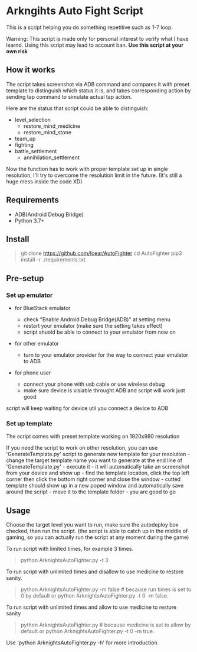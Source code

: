 # Arkngihts Auto Fight Script

This is a script helping you do something repetitive such as 1-7 loop.

Warning: This script is made only for personal interest to verify what I have learnd. Using this script may lead to account ban. **Use this script at your own risk**


## How it works

The script takes screenshot via ADB command and compares it with preset template to distinguish which status it is, and takes corresponding action by sending tap command to simulate actual tap action.

Here are the status that script could be able to distinguish:
- level_selection
    - restore_mind_medicine
    - restore_mind_stone
- team_up
- fighting
- battle_settlement
    - annihilation_settlement

Now the function has to work with proper template set up in single resolution, I'll try to overcome the resolution limit in the future. (It's still a huge mess inside the code XD)

## Requirements

- ADB(Android Debug Bridge)
- Python 3.7+

## Install

> git clone https://github.com/Icear/AutoFighter
> cd AutoFighter
> pip3 install -r ./requirements.txt

## Pre-setup

### Set up emulator

- for BlueStack emulator
    - check "Enable Android Debug Bridge(ADB)" at setting menu
    - restart your emulator (make sure the setting takes effect)
    - script shuold be able to connect to your emulator from now on

- for other emulator
    - turn to your emulator provider for the way to connect your emulator to ADB

- for phone user
    - connect your phone with usb cable or use wireless debug
    - make sure device is visiable throught ADB and script will work just good

script will keep waiting for device util you connect a device to ADB

### Set up template

The script comes with preset template working on 1920x980 resolution

If you need the script to work on other resolution, you can use 'GenerateTemplate.py' script to generate new template for your resolution
    - change the target template name you want to generate at the end line of 'GenerateTemplate.py'
    - execute it
    - it will automatically take an screenshot from your device and show up
    - find the template location, click the top left corner then click the bottom right corner and close the window
    - cutted template should show up in a new poped window and automatically save around the script
    - move it to the template folder 
    - you are good to go
  
## Usage

Choose the target level you want to run, make sure the autodeploy box checked, then run the script.
(the script is able to catch up in the middle of gaming, so you can actually run the script at any moment during the game)

To run script with limited times, for example 3 times.
> python ArknightsAutoFighter.py -t 3

To run script with unlimited times and disallow to use medicine to restore sanity.
> python ArknightsAutoFighter.py -m false # because run times is set to 0 by default
or 
> python ArknightsAutoFighter.py -t 0 -m false.

To run script with unlimited times and allow to use medicine to restore sanity
> python ArknightsAutoFighter.py # because medicine is set to allow by default
or
> python ArknightsAutoFighter.py -t 0 -m true.

Use 'python ArknightsAutoFighter.py -h' for more introduction.

